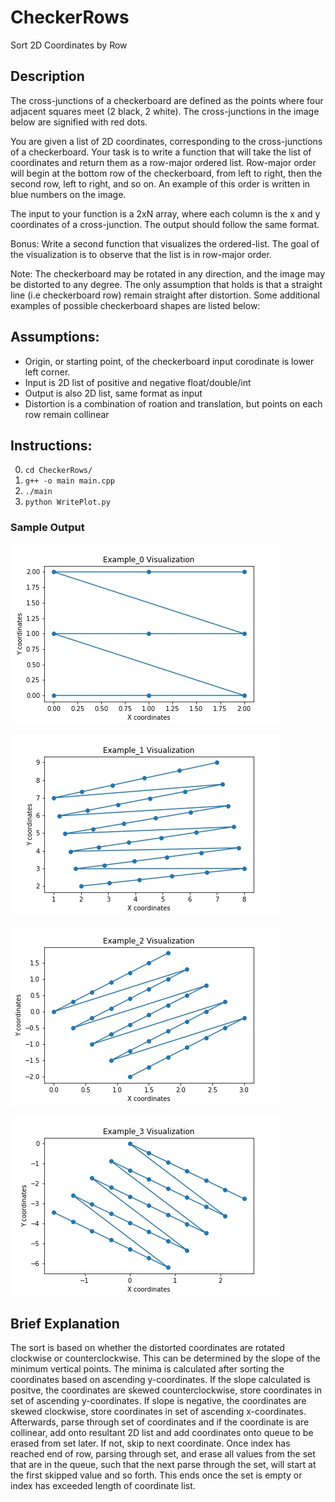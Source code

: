 # CheckerRows
Sort 2D Coordinates by Row

## Description
The cross-junctions of a checkerboard are defined as the points where four adjacent squares meet (2 black, 2 white). The cross-junctions in the image below are signified with red dots.


You are given a list of 2D coordinates, corresponding to the cross-junctions of a checkerboard. Your task is to write a function that will take the list of coordinates and return them as a row-major ordered list. Row-major order will begin at the bottom row of the checkerboard, from left to right, then the second row, left to right, and so on. An example of this order is written in blue numbers on the image. 

The input to your function is a 2xN array, where each column is the x and y coordinates of a cross-junction. The output should follow the same format.


Bonus: Write a second function that visualizes the ordered-list. The goal of the visualization is to observe that the list is in row-major order.


Note:  The checkerboard may be rotated in any direction, and the image may be distorted to any degree. The only assumption that holds is that a straight line (i.e checkerboard row) remain straight after distortion. Some additional examples of possible checkerboard shapes are listed below:


## Assumptions:
* Origin, or starting point, of the checkerboard input corodinate is lower left corner.
* Input is 2D list of positive and negative float/double/int
* Output is also 2D list, same format as input
* Distortion is a combination of roation and translation, but points on each row remain collinear



## Instructions:
0. `cd CheckerRows/`
1. `g++ -o main main.cpp`
2. `./main`
3. `python WritePlot.py`


### Sample Output

![Example 0](/output/Example_0.jpg)

![Example 1](/output/Example_1.jpg)

![Example 2](/output/Example_2.jpg)

![Example 3](/output/Example_3.jpg)


## Brief Explanation
The sort is based on whether the distorted coordinates are rotated clockwise or counterclockwise. This can be determined by the slope of the minimum vertical points. The minima is calculated after sorting the coordinates based on ascending y-coordinates. If the slope calculated is positve, the coordinates are skewed counterclockwise, store coordinates in set of ascending y-coordinates. If slope is negative, the coordinates are skewed clockwise, store coordinates in set of ascending x-coordinates. Afterwards, parse through set of coordinates and if the coordinate is are collinear, add onto resultant 2D list and add coordinates onto queue to be erased from set later. If not, skip to next coordinate. Once index has reached end of row, parsing through set, and erase all values from the set that are in the queue, such that the next parse through the set, will start at the first skipped value and so forth. This ends once the set is empty or index has exceeded length of coordinate list. 